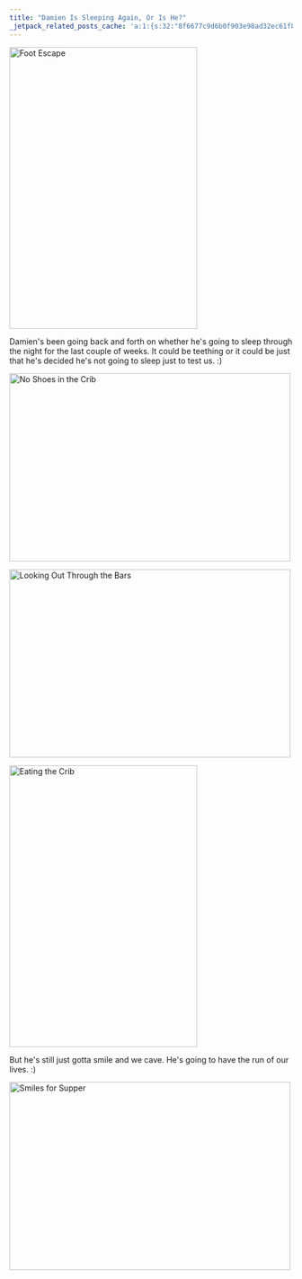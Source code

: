 ```yaml
---
title: "Damien Is Sleeping Again, Or Is He?"
_jetpack_related_posts_cache: 'a:1:{s:32:"8f6677c9d6b0f903e98ad32ec61f8deb";a:2:{s:7:"expires";i:1522405503;s:7:"payload";a:3:{i:0;a:1:{s:2:"id";i:183;}i:1;a:1:{s:2:"id";i:188;}i:2;a:1:{s:2:"id";i:196;}}}}'
---
```

<p><a href="http://www.flickr.com/photos/lemon/2364694861/" class="tt-flickr"><img src="http://farm3.static.flickr.com/2164/2364694861_82546c8940.jpg" alt="Foot Escape" width="334" height="500" border="0" /></a></p>
<p>Damien's been going back and forth on whether he's going to sleep through the night for the last couple of weeks.  It could be teething or it could be just that he's decided he's not going to sleep just to test us.  :)</p>
<p><a href="http://www.flickr.com/photos/lemon/2364697259/" class="tt-flickr"><img src="http://farm3.static.flickr.com/2229/2364697259_116cf8416e.jpg" alt="No Shoes in the Crib" width="500" height="334" border="0" /></a></p>
<p><a href="http://www.flickr.com/photos/lemon/2365523446/" class="tt-flickr"><img src="http://farm3.static.flickr.com/2370/2365523446_75caa3e62a.jpg" alt="Looking Out Through the Bars" width="500" height="334" border="0" /></a></p>
<p><a href="http://www.flickr.com/photos/lemon/2365525890/" class="tt-flickr"><img src="http://farm3.static.flickr.com/2238/2365525890_f460913cc9.jpg" alt="Eating the Crib" width="334" height="500" border="0" /></a></p>
<p>But he's still just gotta smile and we cave.  He's going to have the run of our lives.  :)</p>
<p><a href="http://www.flickr.com/photos/lemon/2364701001/" class="tt-flickr"><img src="http://farm4.static.flickr.com/3208/2364701001_eaaf9724c8.jpg" alt="Smiles for Supper" width="500" height="334" border="0" /></a></p>
